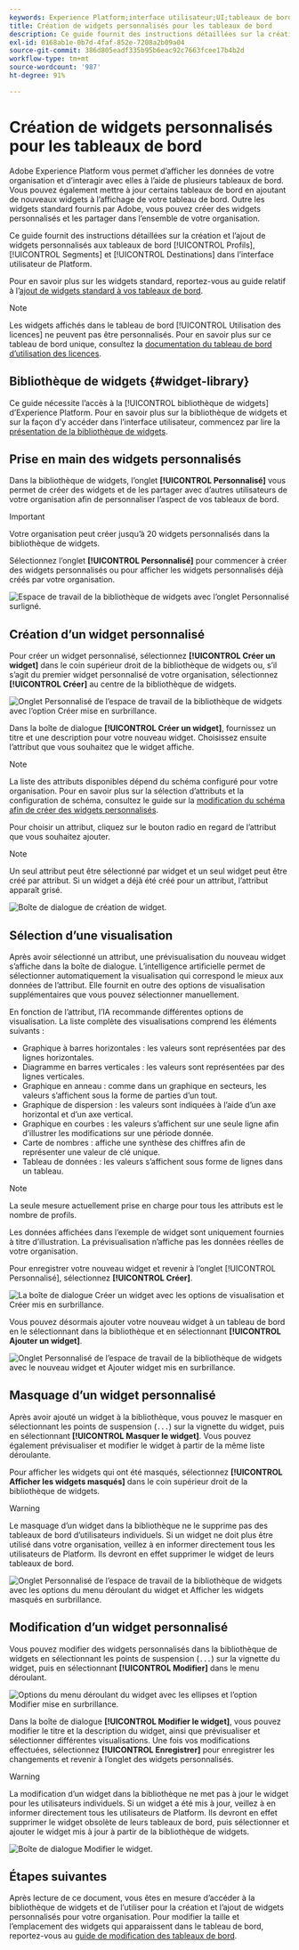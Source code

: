 ```yaml
---
keywords: Experience Platform;interface utilisateur;UI;tableaux de bord;profils;segments;destinations;utilisation des licences;widgets;mesures;
title: Création de widgets personnalisés pour les tableaux de bord
description: Ce guide fournit des instructions détaillées sur la création de widgets personnalisés à utiliser dans les tableaux de bord Adobe Experience Platform.
exl-id: 0168ab1e-0b7d-4faf-852e-7208a2b09a04
source-git-commit: 386d805eadf335b95b6eac92c7663fcee17b4b2d
workflow-type: tm+mt
source-wordcount: '987'
ht-degree: 91%

---
```


# Création de widgets personnalisés pour les tableaux de bord

Adobe Experience Platform vous permet d’afficher les données de votre organisation et d’interagir avec elles à l’aide de plusieurs tableaux de bord. Vous pouvez également mettre à jour certains tableaux de bord en ajoutant de nouveaux widgets à l’affichage de votre tableau de bord. Outre les widgets standard fournis par Adobe, vous pouvez créer des widgets personnalisés et les partager dans l’ensemble de votre organisation.

Ce guide fournit des instructions détaillées sur la création et l’ajout de widgets personnalisés aux tableaux de bord [!UICONTROL Profils], [!UICONTROL Segments] et [!UICONTROL Destinations] dans l’interface utilisateur de Platform.

Pour en savoir plus sur les widgets standard, reportez-vous au guide relatif à l’[ajout de widgets standard à vos tableaux de bord](standard-widgets.md).

>[!NOTE]
>
>Les widgets affichés dans le tableau de bord [!UICONTROL Utilisation des licences] ne peuvent pas être personnalisés. Pour en savoir plus sur ce tableau de bord unique, consultez la [documentation du tableau de bord d’utilisation des licences](../guides/license-usage.md).

## Bibliothèque de widgets {#widget-library}

Ce guide nécessite l’accès à la [!UICONTROL bibliothèque de widgets] d’Experience Platform. Pour en savoir plus sur la bibliothèque de widgets et sur la façon d’y accéder dans l’interface utilisateur, commencez par lire la [présentation de la bibliothèque de widgets](widget-library.md).

## Prise en main des widgets personnalisés

Dans la bibliothèque de widgets, l’onglet **[!UICONTROL Personnalisé]** vous permet de créer des widgets et de les partager avec d’autres utilisateurs de votre organisation afin de personnaliser l’aspect de vos tableaux de bord.

>[!IMPORTANT]
>
>Votre organisation peut créer jusqu’à 20 widgets personnalisés dans la bibliothèque de widgets.

Sélectionnez l’onglet **[!UICONTROL Personnalisé]** pour commencer à créer des widgets personnalisés ou pour afficher les widgets personnalisés déjà créés par votre organisation.

![Espace de travail de la bibliothèque de widgets avec l’onglet Personnalisé surligné.](../images/customization/custom-widgets.png)

## Création d’un widget personnalisé

Pour créer un widget personnalisé, sélectionnez **[!UICONTROL Créer un widget]** dans le coin supérieur droit de la bibliothèque de widgets ou, s’il s’agit du premier widget personnalisé de votre organisation, sélectionnez **[!UICONTROL Créer]** au centre de la bibliothèque de widgets.

![Onglet Personnalisé de l’espace de travail de la bibliothèque de widgets avec l’option Créer mise en surbrillance.](../images/customization/create-widget.png)

Dans la boîte de dialogue **[!UICONTROL Créer un widget]**, fournissez un titre et une description pour votre nouveau widget. Choisissez ensuite l’attribut que vous souhaitez que le widget affiche.

>[!NOTE]
>
>La liste des attributs disponibles dépend du schéma configuré pour votre organisation. Pour en savoir plus sur la sélection d’attributs et la configuration de schéma, consultez le guide sur la [modification du schéma afin de créer des widgets personnalisés](edit-schema.md).

Pour choisir un attribut, cliquez sur le bouton radio en regard de l’attribut que vous souhaitez ajouter.

>[!NOTE]
>
>Un seul attribut peut être sélectionné par widget et un seul widget peut être créé par attribut. Si un widget a déjà été créé pour un attribut, l’attribut apparaît grisé.

![Boîte de dialogue de création de widget.](../images/customization/create-widget-dialog.png)

## Sélection d’une visualisation

Après avoir sélectionné un attribut, une prévisualisation du nouveau widget s’affiche dans la boîte de dialogue. L’intelligence artificielle permet de sélectionner automatiquement la visualisation qui correspond le mieux aux données de l’attribut. Elle fournit en outre des options de visualisation supplémentaires que vous pouvez sélectionner manuellement.

En fonction de l’attribut, l’IA recommande différentes options de visualisation. La liste complète des visualisations comprend les éléments suivants :

* Graphique à barres horizontales : les valeurs sont représentées par des lignes horizontales.
* Diagramme en barres verticales : les valeurs sont représentées par des lignes verticales.
* Graphique en anneau : comme dans un graphique en secteurs, les valeurs s’affichent sous la forme de parties d’un tout.
* Graphique de dispersion : les valeurs sont indiquées à l’aide d’un axe horizontal et d’un axe vertical.
* Graphique en courbes : les valeurs s’affichent sur une seule ligne afin d’illustrer les modifications sur une période donnée.
* Carte de nombres : affiche une synthèse des chiffres afin de représenter une valeur de clé unique.
* Tableau de données : les valeurs s’affichent sous forme de lignes dans un tableau.

>[!NOTE]
>
>La seule mesure actuellement prise en charge pour tous les attributs est le nombre de profils.
>
>Les données affichées dans l’exemple de widget sont uniquement fournies à titre d’illustration. La prévisualisation n’affiche pas les données réelles de votre organisation.

Pour enregistrer votre nouveau widget et revenir à l’onglet [!UICONTROL Personnalisé], sélectionnez **[!UICONTROL Créer]**.

![La boîte de dialogue Créer un widget avec les options de visualisation et Créer mis en surbrillance.](../images/customization/create-widget-select-attribute.png)

Vous pouvez désormais ajouter votre nouveau widget à un tableau de bord en le sélectionnant dans la bibliothèque et en sélectionnant **[!UICONTROL Ajouter un widget]**.

![Onglet Personnalisé de l’espace de travail de la bibliothèque de widgets avec le nouveau widget et Ajouter widget mis en surbrillance.](../images/customization/custom-widgets-new.png)

## Masquage d’un widget personnalisé

Après avoir ajouté un widget à la bibliothèque, vous pouvez le masquer en sélectionnant les points de suspension (`...`) sur la vignette du widget, puis en sélectionnant **[!UICONTROL Masquer le widget]**. Vous pouvez également prévisualiser et modifier le widget à partir de la même liste déroulante.

Pour afficher les widgets qui ont été masqués, sélectionnez **[!UICONTROL Afficher les widgets masqués]** dans le coin supérieur droit de la bibliothèque de widgets.

>[!WARNING]
>
>Le masquage d’un widget dans la bibliothèque ne le supprime pas des tableaux de bord d’utilisateurs individuels. Si un widget ne doit plus être utilisé dans votre organisation, veillez à en informer directement tous les utilisateurs de Platform. Ils devront en effet supprimer le widget de leurs tableaux de bord.

![Onglet Personnalisé de l’espace de travail de la bibliothèque de widgets avec les options du menu déroulant du widget et Afficher les widgets masqués en surbrillance.](../images/customization/hide-widget.png)

## Modification d’un widget personnalisé

Vous pouvez modifier des widgets personnalisés dans la bibliothèque de widgets en sélectionnant les points de suspension (`...`) sur la vignette du widget, puis en sélectionnant **[!UICONTROL Modifier]** dans le menu déroulant.

![Options du menu déroulant du widget avec les ellipses et l’option Modifier mise en surbrillance.](../images/customization/custom-widget-edit.png)

Dans la boîte de dialogue **[!UICONTROL Modifier le widget]**, vous pouvez modifier le titre et la description du widget, ainsi que prévisualiser et sélectionner différentes visualisations. Une fois vos modifications effectuées, sélectionnez **[!UICONTROL Enregistrer]** pour enregistrer les changements et revenir à l’onglet des widgets personnalisés.

>[!WARNING]
>
>La modification d’un widget dans la bibliothèque ne met pas à jour le widget pour les utilisateurs individuels. Si un widget a été mis à jour, veillez à en informer directement tous les utilisateurs de Platform. Ils devront en effet supprimer le widget obsolète de leurs tableaux de bord, puis sélectionner et ajouter le widget mis à jour à partir de la bibliothèque de widgets.

![Boîte de dialogue Modifier le widget.](../images/customization/edit-widget.png)

## Étapes suivantes

Après lecture de ce document, vous êtes en mesure d’accéder à la bibliothèque de widgets et de l’utiliser pour la création et l’ajout de widgets personnalisés pour votre organisation. Pour modifier la taille et l’emplacement des widgets qui apparaissent dans le tableau de bord, reportez-vous au [guide de modification des tableaux de bord](modify.md).
